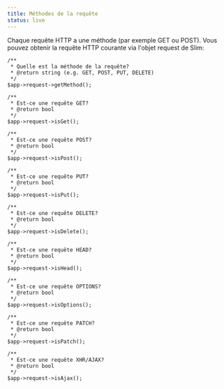 ```yaml
---
title: Méthodes de la requête
status: live
---
```


Chaque requête HTTP a une méthode (par exemple GET ou POST). Vous pouvez obtenir la requête HTTP courante via l'objet request de Slim:

    /**
     * Quelle est la méthode de la requête?
     * @return string (e.g. GET, POST, PUT, DELETE)
     */
    $app->request->getMethod();

    /**
     * Est-ce une requête GET?
     * @return bool
     */
    $app->request->isGet();

    /**
     * Est-ce une requête POST?
     * @return bool
     */
    $app->request->isPost();

    /**
     * Est-ce une requête PUT?
     * @return bool
     */
    $app->request->isPut();

    /**
     * Est-ce une requête DELETE?
     * @return bool
     */
    $app->request->isDelete();

    /**
     * Est-ce une requête HEAD?
     * @return bool
     */
    $app->request->isHead();

    /**
     * Est-ce une requête OPTIONS?
     * @return bool
     */
    $app->request->isOptions();

    /**
     * Est-ce une requête PATCH?
     * @return bool
     */
    $app->request->isPatch();

    /**
     * Est-ce une requête XHR/AJAX?
     * @return bool
     */
    $app->request->isAjax();

